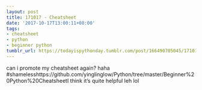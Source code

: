 ```yaml
---
layout: post
title: 171017 - Cheatsheet
date: '2017-10-17T13:00:11+08:00'
tags:
- cheatsheet
- python
- beginner python
tumblr_url: https://todayispythonday.tumblr.com/post/166490705045/171017-cheatsheet
---
```

can i promote my cheatsheet again? haha #shamelesshttps://github.com/yinglinglow/Python/tree/master/Beginner%20Python%20CheatsheetI think it’s quite helpful leh lol
